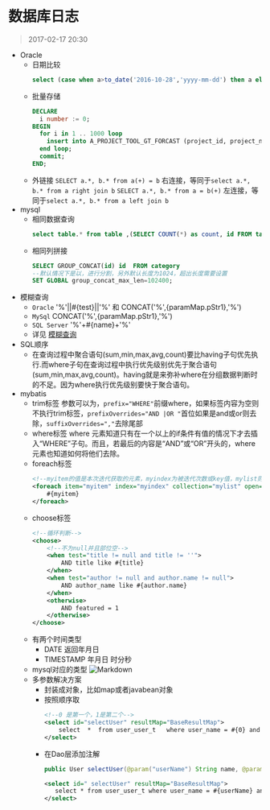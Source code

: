 # 数据库日志
>2017-02-17 20:30 

* Oracle
	* 日期比较
		 ```sql
		select (case when a>to_date('2016-10-28','yyyy-mm-dd') then a else to_date('2016-10-28','yyyy-mm-dd') end)  from test
		```
	* 批量存储
		```sql
		DECLARE
		  i number := 0;
		BEGIN
		  for i in 1 .. 1000 loop
		    insert into A_PROJECT_TOOL_GT_FORCAST (project_id, project_name, type,status) values (i,'test',1,1);
		  end loop;
		  commit;
		END;
		```
	* 外链接
		`SELECT a.*, b.* from a(+) = b` 右连接，等同于`select a.*, b.* from a right join b`
		`SELECT a.*, b.* from a = b(+)` 左连接，等同于`select a.*, b.* from a left join b`
* mysql
	* 相同数据查询
		```sql
		select table.* from table ,(SELECT COUNT(*) as count, id FROM table GROUP BY id HAVING count > 1) t1 where table.id=t1.id;
		```
	* 相同列拼接
		```sql
		SELECT GROUP_CONCAT(id) id  FROM category
		--默认情况下是以，进行分割，另外默认长度为1024，超出长度需要设置
		SET GLOBAL group_concat_max_len=102400;
		```
* 模糊查询
	* `Oracle` '%'||#{test}||'%' 和 CONCAT('%',{paramMap.pStr1},'%')
	* `MySql` CONCAT('%',{paramMap.pStr1},'%')
	* `SQL Server` '%'+#{name}+'%'
	* 详见 [模糊查询](http://blog.csdn.net/responsecool/article/details/40189797)
* SQL顺序
	* 在查询过程中聚合语句(sum,min,max,avg,count)要比having子句优先执行.而where子句在查询过程中执行优先级别优先于聚合语句(sum,min,max,avg,count)。having就是来弥补where在分组数据判断时的不足。因为where执行优先级别要快于聚合语句。
* mybatis
	* trim标签
	参数可以为，`prefix="WHERE"`前缀where，如果标签内容为空则不执行trim标签，`prefixOverrides="AND |OR "`首位如果是and或or则去除，`suffixOverrides=","`去除尾部
	* where标签
	where 元素知道只有在一个以上的if条件有值的情况下才去插入“WHERE”子句。而且，若最后的内容是“AND”或“OR”开头的，where 元素也知道如何将他们去除。
	* foreach标签
		```xml
		<!--myitem的值是本次迭代获取的元素，myindex为被迭代次数或key值，mylist则为序列-->
		<foreach item="myitem" index="myindex" collection="mylist" open="(" separator="," close=")">
		    #{myitem}
		</foreach>
		```
	* choose标签
		```xml
		<!--循环判断-->
		<choose>
		    <!--不为null并且部位空-->
		    <when test="title != null and title != ''">
		        AND title like #{title}
		    </when>
		    <when test="author != null and author.name != null">
		        AND author_name like #{author.name}
		    </when>
		    <otherwise>
		        AND featured = 1
		    </otherwise>
		</choose>
		```
	* 有两个时间类型
		* DATE 返回年月日
		* TIMESTAMP 年月日 时分秒
	* mysql对应的类型
		![Markdown](http://p1.bqimg.com/1949/ce49815ca4933d30.png)
	* 多参数解决方案
		* 封装成对象，比如map或者javabean对象
		* 按照顺序取
			```XML
			<!--0 是第一个，1是第二个-->
			<select id="selectUser" resultMap="BaseResultMap">
			    select  *  from user_user_t   where user_name = #{0} and user_area=#{1}
			</select>
			```
		* 在Dao层添加注解
			```java
			public User selectUser(@param("userName") String name, @param("userArea")String area);
			```
			```xml
			<select id=" selectUser" resultMap="BaseResultMap">
			   select * from user_user_t where user_name = #{userName} and user_area = #{userArea}
			</select>
			```